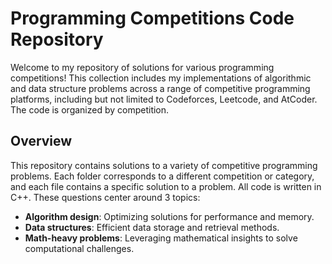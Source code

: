 # Programming Competitions Code Repository
Welcome to my repository of solutions for various programming competitions! This collection includes my implementations of algorithmic and data structure problems across a range of competitive programming platforms, including but not limited to Codeforces, Leetcode, and AtCoder. The code is organized by competition.
## Overview
This repository contains solutions to a variety of competitive programming problems. Each folder corresponds to a different competition or category, and each file contains a specific solution to a problem. All code is written in C++.
These questions center around 3 topics:
- **Algorithm design**: Optimizing solutions for performance and memory.
- **Data structures**: Efficient data storage and retrieval methods.
- **Math-heavy problems**: Leveraging mathematical insights to solve computational challenges.
